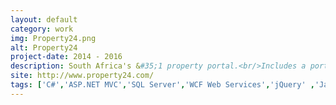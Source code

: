 ```yaml
---
layout: default
category: work
img: Property24.png
alt: Property24
project-date: 2014 - 2016
description: South Africa's &#35;1 property portal.<br/>Includes a portal to display listings for end users, and a backend admin system for agents to manage listings.
site: http://www.property24.com/
tags: ['C#','ASP.NET MVC','SQL Server','WCF Web Services','jQuery' ,'JavaScript','Bootstrap LESS','Windows 8 Universal App']
---
```

